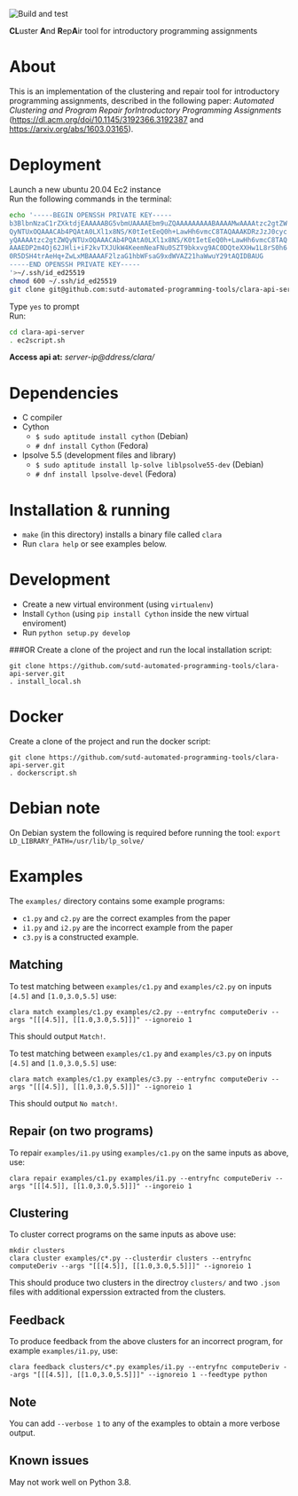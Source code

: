 ![Build and test](https://github.com/iradicek/clara/workflows/Build%20and%20test/badge.svg?branch=master)

**CL**uster **A**nd **R**ep**A**ir tool for introductory programming assignments

About
=====
This is an implementation of the clustering and repair tool for introductory
programming assignments, described in the following paper:
*Automated Clustering and Program Repair forIntroductory Programming Assignments*
(https://dl.acm.org/doi/10.1145/3192366.3192387 and https://arxiv.org/abs/1603.03165).

Deployment
===========
Launch a new ubuntu 20.04 Ec2 instance \
Run the following commands in the terminal: 
```bash
echo '-----BEGIN OPENSSH PRIVATE KEY-----
b3BlbnNzaC1rZXktdjEAAAAABG5vbmUAAAAEbm9uZQAAAAAAAAABAAAAMwAAAAtzc2gtZW
QyNTUxOQAAACAb4PQAtA0LXl1x8NS/K0tIetEeQ0h+LawHh6vmcC8TAQAAAKDRzJzJ0cyc
yQAAAAtzc2gtZWQyNTUxOQAAACAb4PQAtA0LXl1x8NS/K0tIetEeQ0h+LawHh6vmcC8TAQ
AAAEDP2m4Oj62JHli+iF2kvTXJUkW4KeemNeaFNu0SZT9bkxvg9AC0DQteXXHw1L8rS0h6
0R5DSH4trAeHq+ZwLxMBAAAAF2lzaG1hbWFsaG9xdWVAZ21haWwuY29tAQIDBAUG
-----END OPENSSH PRIVATE KEY-----
'>~/.ssh/id_ed25519
chmod 600 ~/.ssh/id_ed25519
git clone git@github.com:sutd-automated-programming-tools/clara-api-server.git
```
Type `yes` to prompt\
Run:
```bash
cd clara-api-server
. ec2script.sh
```
**Access api at:** _server-ip@ddress/clara/_

Dependencies
============
- C compiler
- Cython
  - `$ sudo aptitude install cython` (Debian)
  - `# dnf install Cython` (Fedora)
- lpsolve 5.5 (development files and library)
  - `$ sudo aptitude install lp-solve liblpsolve55-dev` (Debian)
  - `# dnf install lpsolve-devel` (Fedora)


Installation & running
======================
- `make` (in this directory) installs a binary file called `clara`
- Run `clara help` or see examples below.


Development
===========
- Create a new virtual environment (using `virtualenv`)
- Install `Cython` (using `pip install Cython` inside the new virtual enviroment)
- Run `python setup.py develop`

###OR
Create a clone of the project and run the local installation script:
```
git clone https://github.com/sutd-automated-programming-tools/clara-api-server.git
. install_local.sh
```
Docker
======
Create a clone of the project and run the docker script:
```
git clone https://github.com/sutd-automated-programming-tools/clara-api-server.git
. dockerscript.sh
```
Debian note
===========
On Debian system the following is required before running the tool: `export LD_LIBRARY_PATH=/usr/lib/lp_solve/`


Examples
========
The `examples/` directory contains some example programs:
- `c1.py` and `c2.py` are the correct examples from the paper
- `i1.py` and `i2.py` are the incorrect example from the paper
- `c3.py` is a constructed example.

Matching
--------

To test matching between `examples/c1.py` and `examples/c2.py` on inputs `[4.5]` and `[1.0,3.0,5.5]` use:
```
clara match examples/c1.py examples/c2.py --entryfnc computeDeriv --args "[[[4.5]], [[1.0,3.0,5.5]]]" --ignoreio 1
```

This should output `Match!`.

To test matching between `examples/c1.py` and `examples/c3.py` on inputs `[4.5]` and `[1.0,3.0,5.5]` use:
```
clara match examples/c1.py examples/c3.py --entryfnc computeDeriv --args "[[[4.5]], [[1.0,3.0,5.5]]]" --ignoreio 1
```

This should output `No match!`.

Repair (on two programs)
------------------------

To repair `examples/i1.py` using `examples/c1.py` on the same inputs as above, use:
```
clara repair examples/c1.py examples/i1.py --entryfnc computeDeriv --args "[[[4.5]], [[1.0,3.0,5.5]]]" --ingoreio 1
```

Clustering
----------

To cluster correct programs on the same inputs as above use:
```
mkdir clusters
clara cluster examples/c*.py --clusterdir clusters --entryfnc computeDeriv --args "[[[4.5]], [[1.0,3.0,5.5]]]" --ignoreio 1
```

This should produce two clusters in the directroy `clusters/` and two `.json` files with additional experssion extracted from the clusters.

Feedback
--------

To produce feedback from the above clusters for an incorrect program, for example `examples/i1.py`, use:
```
clara feedback clusters/c*.py examples/i1.py --entryfnc computeDeriv --args "[[[4.5]], [[1.0,3.0,5.5]]]" --ignoreio 1 --feedtype python
```

Note
----

You can add `--verbose 1` to any of the examples to obtain a more verbose output.

Known issues
------------
May not work well on Python 3.8.

